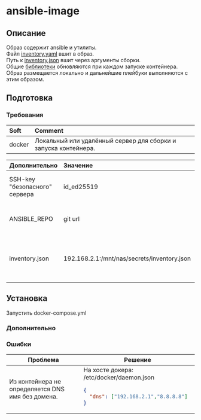 # ansible-image
## Описание
Образ содержит ansible и утилиты.  
Файл [inventory.yaml](https://github.com/FZEN475/ansible-image/blob/main/inventory.yaml) вшит в образ.  
Путь к [inventory.json](https://github.com/FZEN475/ansible-image/blob/8f868df6b7ede27289ac161cea250ae7be57f9a2/docker-compose.yml#L8) вшит через аргументы сборки.  
Общие [библиотеки](https://github.com/FZEN475/ansible-library.git) обновляются при каждом запуске контейнера.  
Образ размещается локально и дальнейшие плейбуки выполняются с этим образом.  

## Подготовка
### Требования
| Soft   | Comment                                                         |
|:-------|:----------------------------------------------------------------|
| docker | Локальный или удалённый сервер для сборки и запуска контейнера. | 

| Дополнительно                 | Значение                                    | Comment                                                                                                                                                   |
|:------------------------------|:--------------------------------------------|:----------------------------------------------------------------------------------------------------------------------------------------------------------|
| SSH-key "безопасного" сервера | id_ed25519                                  | Нужно поместить в контейнер как секрет                                                                                                                    |
| ANSIBLE_REPO                  | git url                                     | В docker-compose.yml указать [environment](https://github.com/FZEN475/ansible-image/blob/e7d8970ed49dbe4bc8e40cbc26359a3542e59d54/docker-compose.yml#L12) |
| inventory.json                | 192.168.2.1:/mnt/nas/secrets/inventory.json | По этому пути должен лежать inventory.json полученный из terraform                                                                                        |

## Установка
Запустить docker-compose.yml

### Дополнительно



### Ошибки

<!DOCTYPE html>
<table>
  <thead>
    <tr>
      <th>Проблема</th>
      <th>Решение</th>
    </tr>
  </thead>
  <tr>
      <td>Из контейнера не определяется DNS имя без домена.</td>
      <td>
На хосте докера:  
/etc/docker/daemon.json

```json
{
  "dns": ["192.168.2.1","8.8.8.8"]
}
```
</td>
  </tr>
  <tr>
  </tr>
</table>
